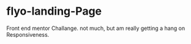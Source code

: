 # flyo-landing-Page
Front end mentor Challange. not much, but am really getting a hang on Responsiveness.
